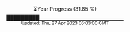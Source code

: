 <p align="center">
⏳Year Progress (31.85 %) <br>
█████████▁▁▁▁▁▁▁▁▁▁▁▁▁▁▁▁▁▁▁▁▁ <br>
<sub>Updated: Thu, 27 Apr 2023 06:03:00 GMT</sub>
</p>

